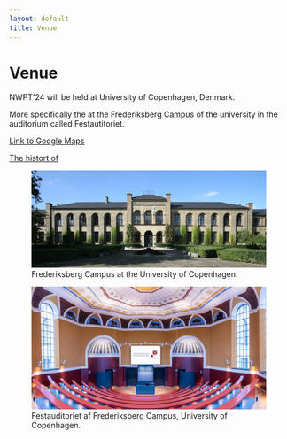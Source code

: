 ```yaml
---
layout: default
title: Venue
---
```


# Venue

NWPT'24 will be held at University of Copenhagen, Denmark. 

More specifically the at the Frederiksberg Campus of the university in the auditorium called Festautitoriet. 

<a href="https://maps.app.goo.gl/v2CDnN3PaRNDeqyg9" target="_blank">Link to Google Maps</a>

<a href="https://kub.ku.dk/biblioteker/frederiksberg/landbohoejskolens-historie/life150/fra_veterinaerskole/festauditoriet/" target="_blank">The histort of </a>


<figure>
  <img src="images/KVL_Bulowsvej_Copenhagen.jpg" alt="Image">
  <figcaption>Frederiksberg Campus at the University of Copenhagen.</figcaption>
</figure>



<figure>
  <img src="images/festauditoriet.jpg" alt="Image">
  <figcaption>Festauditoriet af Frederiksberg Campus, University of Copenhagen.</figcaption>
</figure>

